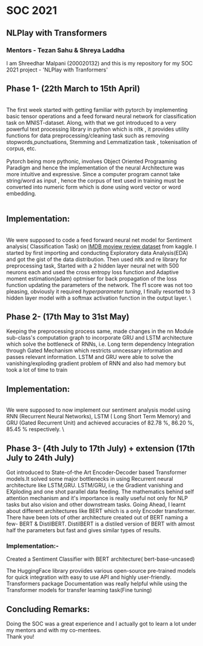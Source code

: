 # SOC 2021
## NLPlay with Transformers
### Mentors - Tezan Sahu & Shreya Laddha

I am Shreedhar Malpani (200020132) and this is my repository for my SOC 2021 project - 'NLPlay with Tranformers'

 ## Phase 1- (22th March to 15th April)
\
The first week started with getting familiar with pytorch by implementing basic tensor operations and a feed forward neural network for classification task on MNIST-dataset. Along, with that we got introduced to a very powerful text processing library in python which is nltk , it provides utility functions for data preprocessing/cleaning task such as removing stopwords,punctuations, Stemming and Lemmatization task , tokenisation of corpus, etc.
\
<br/>
Pytorch being more pythonic, involves Object Oriented Prograaming Paradigm and hence the implementation of the neural Architecture was more intuitive and expressive. Since a computer program cannot take string/word as input , hence the corpus of text used in training must be converted into numeric form which is done using word vector or word embedding. 
\
<br/>
## Implementation:
\
We were supposed to code a feed forward neural net model for Sentiment analysis( Classification Task) on [IMDB moview review dataset](https://www.kaggle.com/lakshmi25npathi/imdb-dataset-of-50k-movie-reviews) from kaggle. I started by first importing and conducting Exploratory data Analysis(EDA) and got the gist of the data distribution. Then used nltk and re library for preprocessing task, Started with a 2 hidden layer neural net with 500 neurons each and used the cross entropy loss function and Adaptive moment estimation(adam) optmiser for back propagation of the loss function updating the parameters of the network. The f1 score was not too pleasing, obviously it required _hyperparameter tuning_, I finally resorted to 3 hidden layer model with a softmax activation function in the output layer. 
\

## Phase 2-  (17th May to 31st May)

Keeping the preprocessing process same, made changes in the nn Module sub-class's computation graph to incorporate GRU and LSTM architecture which solve the bottleneck of RNNs, i.e. Long term dependency Integration through Gated Mechanism which restricts unncessary information and passes relevant information. LSTM and GRU were able to solve the vanishing/exploding gradient problem of RNN and also had memory but took a lot of time to train

## Implementation:
\
We were supposed to now implement our sentiment analysis model using RNN (Recurrent Neural Networks), LSTM ( Long Short Term Memory) and GRU (Gated Recurrent Unit) and achieved accuracies of 82.78 %, 86.20 %, 85.45 % respectively.
\

## Phase 3- (4th July to 17th July) + extension (17th July to 24th July)

Got introduced to State-of-the Art Encoder-Decoder based Transformer models.It solved some major bottlenecks in using Recurrent neural architecture like LSTM,GRU. LSTM/GRU, i.e the Gradient vanishing and EXploding and one shot parallel data feeding. The mathematics behind self attention mechanism and it's importance is really useful not only for NLP tasks but also vision and other downstream tasks. Going Ahead, I learnt about different architectures like BERT which is a only Encoder transformer. There have been lots of other architecture created out of BERT naming a few-  BERT & DistilBERT. DistilBERT is a distiled version of BERT with almost half the parameters but fast and gives similar types of results. 

### Implementation:- 
Created a Sentiment Classifier with BERT architecture( bert-base-uncased)

The  HuggingFace library proviides various open-source pre-trained models for quick integration with easy to use API and highly user-friendly. Transformers package Documentation was really helpful while using the Transformer models for transfer learning task(Fine tuning)

## Concluding Remarks:

Doing the SOC was a great experience and I actually got to learn a lot under my mentors and with my co-mentees.
\
Thank you!

